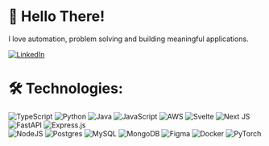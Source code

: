 # 👋 Hello There!
I love automation, problem solving and building meaningful applications.<br/>

[![LinkedIn](https://img.shields.io/badge/_Contact_Me-%230077B5.svg?logo=linkedin&logoColor=white)](https://linkedin.com/in/christian-bayquen) 

# 🛠️ Technologies:
![TypeScript](https://img.shields.io/badge/typescript-%23007ACC.svg?style=flat&logo=typescript&logoColor=white) ![Python](https://img.shields.io/badge/python-3670A0?style=flat&logo=python&logoColor=ffdd54) ![Java](https://img.shields.io/badge/java-%23ED8B00.svg?style=flat&logo=java&logoColor=white) ![JavaScript](https://img.shields.io/badge/javascript-%23323330.svg?style=flat&logo=javascript&logoColor=%23F7DF1E) ![AWS](https://img.shields.io/badge/AWS-%23FF9900.svg?style=flat&logo=amazon-aws&logoColor=white) ![Svelte](https://img.shields.io/badge/svelte-%23f1413d.svg?style=flat&logo=svelte&logoColor=white) ![Next JS](https://img.shields.io/badge/Next-black?style=flat&logo=next.js&logoColor=white) ![FastAPI](https://img.shields.io/badge/FastAPI-005571?style=flat&logo=fastapi) ![Express.js](https://img.shields.io/badge/express.js-%23404d59.svg?style=flat&logo=express&logoColor=%2361DAFB) <br/>![NodeJS](https://img.shields.io/badge/node.js-6DA55F?style=flat&logo=node.js&logoColor=white) ![Postgres](https://img.shields.io/badge/postgres-%23316192.svg?style=flat&logo=postgresql&logoColor=white) ![MySQL](https://img.shields.io/badge/mysql-%2300f.svg?style=flat&logo=mysql&logoColor=white) ![MongoDB](https://img.shields.io/badge/MongoDB-%234ea94b.svg?style=flat&logo=mongodb&logoColor=white) 	![Figma](https://img.shields.io/badge/figma-%23F24E1E.svg?style=flat&logo=figma&logoColor=white) ![Docker](https://img.shields.io/badge/docker-%230db7ed.svg?style=flat&logo=docker&logoColor=white) ![PyTorch](https://img.shields.io/badge/PyTorch-%23EE4C2C.svg?style=flat&logo=PyTorch&logoColor=white)
<!-- # 🤓 GitHub Stats: -->
<!-- ![](https://github-readme-stats.vercel.app/api?username=chrisgabs&theme=onedark&hide_border=false&include_all_commits=true&count_private=true)<br/> -->
<!-- ![](https://github-readme-streak-stats.herokuapp.com/?user=chrisgabs&theme=onedark&hide_border=false)<br/> -->
<!-- [![Anurag's GitHub stats](https://github-readme-stats.vercel.app/api?username=chrisgabs&theme=onedark&show_icons=true&hide_title=true)](https://github.com/anuraghazra/github-readme-stats) <br/> -->
<!-- ![](https://github-readme-stats.vercel.app/api/top-langs/?username=chrisgabs&theme=onedark&hide_border=false&include_all_commits=true&count_private=true&layout=compact&langs_count=8&card_width=445&hide_title=true)
 -->
